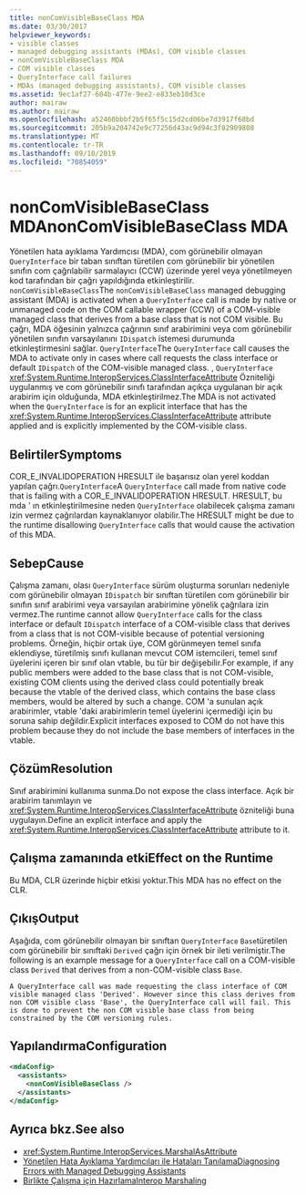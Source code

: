 ```yaml
---
title: nonComVisibleBaseClass MDA
ms.date: 03/30/2017
helpviewer_keywords:
- visible classes
- managed debugging assistants (MDAs), COM visible classes
- nonComVisibleBaseClass MDA
- COM visible classes
- QueryInterface call failures
- MDAs (managed debugging assistants), COM visible classes
ms.assetid: 9ec1af27-604b-477e-9ee2-e833eb10d3ce
author: mairaw
ms.author: mairaw
ms.openlocfilehash: a52460bbbf2b5f65f5c15d2cd06be7d3917f68bd
ms.sourcegitcommit: 205b9a204742e9c77256d43ac9d94c3f82909808
ms.translationtype: MT
ms.contentlocale: tr-TR
ms.lasthandoff: 09/10/2019
ms.locfileid: "70854059"
---
```

# <a name="noncomvisiblebaseclass-mda"></a><span data-ttu-id="798cd-102">nonComVisibleBaseClass MDA</span><span class="sxs-lookup"><span data-stu-id="798cd-102">nonComVisibleBaseClass MDA</span></span>
<span data-ttu-id="798cd-103">Yönetilen hata ayıklama Yardımcısı (MDA), com görünebilir olmayan `QueryInterface` bir taban sınıftan türetilen com görünebilir bir yönetilen sınıfın com çağrılabilir sarmalayıcı (CCW) üzerinde yerel veya yönetilmeyen kod tarafından bir çağrı yapıldığında etkinleştirilir. `nonComVisibleBaseClass`</span><span class="sxs-lookup"><span data-stu-id="798cd-103">The `nonComVisibleBaseClass` managed debugging assistant (MDA) is activated when a `QueryInterface` call is made by native or unmanaged code on the COM callable wrapper (CCW) of a COM-visible managed class that derives from a base class that is not COM visible.</span></span>  <span data-ttu-id="798cd-104">Bu çağrı, MDA öğesinin yalnızca çağrının sınıf arabirimini veya com görünebilir yönetilen sınıfın varsayılanını `IDispatch` istemesi durumunda etkinleştirmesini sağlar. `QueryInterface`</span><span class="sxs-lookup"><span data-stu-id="798cd-104">The `QueryInterface` call causes the MDA to activate only in cases where call requests the class interface or default `IDispatch` of the COM-visible managed class.</span></span>  <span data-ttu-id="798cd-105">, `QueryInterface` <xref:System.Runtime.InteropServices.ClassInterfaceAttribute> Özniteliği uygulanmış ve com görünebilir sınıfı tarafından açıkça uygulanan bir açık arabirim için olduğunda, MDA etkinleştirilmez.</span><span class="sxs-lookup"><span data-stu-id="798cd-105">The MDA is not activated when the `QueryInterface` is for an explicit interface that has the <xref:System.Runtime.InteropServices.ClassInterfaceAttribute> attribute applied and is explicitly implemented by the COM-visible class.</span></span>  
  
## <a name="symptoms"></a><span data-ttu-id="798cd-106">Belirtiler</span><span class="sxs-lookup"><span data-stu-id="798cd-106">Symptoms</span></span>  
 <span data-ttu-id="798cd-107">COR_E_INVALIDOPERATION HRESULT ile başarısız olan yerel koddan yapılan çağrı.`QueryInterface`</span><span class="sxs-lookup"><span data-stu-id="798cd-107">A `QueryInterface` call made from native code that is failing with a COR_E_INVALIDOPERATION HRESULT.</span></span>  <span data-ttu-id="798cd-108">HRESULT, bu mda ' ın etkinleştirilmesine neden `QueryInterface` olabilecek çalışma zamanı izin vermez çağrılardan kaynaklanıyor olabilir.</span><span class="sxs-lookup"><span data-stu-id="798cd-108">The HRESULT might be due to the runtime disallowing `QueryInterface` calls that would cause the activation of this MDA.</span></span>  
  
## <a name="cause"></a><span data-ttu-id="798cd-109">Sebep</span><span class="sxs-lookup"><span data-stu-id="798cd-109">Cause</span></span>  
 <span data-ttu-id="798cd-110">Çalışma zamanı, olası `QueryInterface` sürüm oluşturma sorunları nedeniyle com görünebilir olmayan `IDispatch` bir sınıftan türetilen com görünebilir bir sınıfın sınıf arabirimi veya varsayılan arabirimine yönelik çağrılara izin vermez.</span><span class="sxs-lookup"><span data-stu-id="798cd-110">The runtime cannot allow `QueryInterface` calls for the class interface or default `IDispatch` interface of a COM-visible class that derives from a class that is not COM-visible because of potential versioning problems.</span></span>  <span data-ttu-id="798cd-111">Örneğin, hiçbir ortak üye, COM görünmeyen temel sınıfa eklendiyse, türetilmiş sınıfı kullanan mevcut COM istemcileri, temel sınıf üyelerini içeren bir sınıf olan vtable, bu tür bir değişebilir.</span><span class="sxs-lookup"><span data-stu-id="798cd-111">For example, if any public members were added to the base class that is not COM-visible, existing COM clients using the derived class could potentially break because the vtable of the derived class, which contains the base class members, would be altered by such a change.</span></span>  <span data-ttu-id="798cd-112">COM 'a sunulan açık arabirimler, vtable 'daki arabirimlerin temel üyelerini içermediği için bu soruna sahip değildir.</span><span class="sxs-lookup"><span data-stu-id="798cd-112">Explicit interfaces exposed to COM do not have this problem because they do not include the base members of interfaces in the vtable.</span></span>  
  
## <a name="resolution"></a><span data-ttu-id="798cd-113">Çözüm</span><span class="sxs-lookup"><span data-stu-id="798cd-113">Resolution</span></span>  
 <span data-ttu-id="798cd-114">Sınıf arabirimini kullanıma sunma.</span><span class="sxs-lookup"><span data-stu-id="798cd-114">Do not expose the class interface.</span></span> <span data-ttu-id="798cd-115">Açık bir arabirim tanımlayın ve <xref:System.Runtime.InteropServices.ClassInterfaceAttribute> özniteliği buna uygulayın.</span><span class="sxs-lookup"><span data-stu-id="798cd-115">Define an explicit interface and apply the <xref:System.Runtime.InteropServices.ClassInterfaceAttribute> attribute to it.</span></span>  
  
## <a name="effect-on-the-runtime"></a><span data-ttu-id="798cd-116">Çalışma zamanında etki</span><span class="sxs-lookup"><span data-stu-id="798cd-116">Effect on the Runtime</span></span>  
 <span data-ttu-id="798cd-117">Bu MDA, CLR üzerinde hiçbir etkisi yoktur.</span><span class="sxs-lookup"><span data-stu-id="798cd-117">This MDA has no effect on the CLR.</span></span>  
  
## <a name="output"></a><span data-ttu-id="798cd-118">Çıkış</span><span class="sxs-lookup"><span data-stu-id="798cd-118">Output</span></span>  
 <span data-ttu-id="798cd-119">Aşağıda, com görünebilir olmayan bir sınıftan `QueryInterface` `Base`türetilen com görünebilir bir sınıftaki `Derived` çağrı için örnek bir ileti verilmiştir.</span><span class="sxs-lookup"><span data-stu-id="798cd-119">The following is an example message for a `QueryInterface` call on a COM-visible class `Derived` that derives from a non-COM-visible class `Base`.</span></span>  
  
```output
A QueryInterface call was made requesting the class interface of COM   
visible managed class 'Derived'. However since this class derives from   
non COM visible class 'Base', the QueryInterface call will fail. This   
is done to prevent the non COM visible base class from being   
constrained by the COM versioning rules.   
```  
  
## <a name="configuration"></a><span data-ttu-id="798cd-120">Yapılandırma</span><span class="sxs-lookup"><span data-stu-id="798cd-120">Configuration</span></span>  
  
```xml  
<mdaConfig>  
  <assistants>  
    <nonComVisibleBaseClass />  
  </assistants>  
</mdaConfig>  
```  
  
## <a name="see-also"></a><span data-ttu-id="798cd-121">Ayrıca bkz.</span><span class="sxs-lookup"><span data-stu-id="798cd-121">See also</span></span>

- <xref:System.Runtime.InteropServices.MarshalAsAttribute>
- [<span data-ttu-id="798cd-122">Yönetilen Hata Ayıklama Yardımcıları ile Hataları Tanılama</span><span class="sxs-lookup"><span data-stu-id="798cd-122">Diagnosing Errors with Managed Debugging Assistants</span></span>](../../../docs/framework/debug-trace-profile/diagnosing-errors-with-managed-debugging-assistants.md)
- [<span data-ttu-id="798cd-123">Birlikte Çalışma için Hazırlama</span><span class="sxs-lookup"><span data-stu-id="798cd-123">Interop Marshaling</span></span>](../../../docs/framework/interop/interop-marshaling.md)
